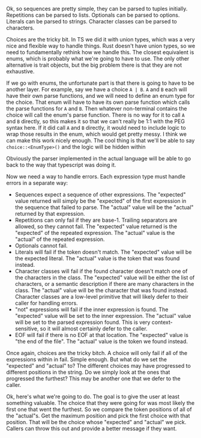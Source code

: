 
Ok, so sequences are pretty simple, they can be parsed to tuples initially.
Repetitions can be parsed to lists.
Optionals can be parsed to options.
Literals can be parsed to strings.
Character classes can be parsed to characters.

Choices are the tricky bit.
In TS we did it with union types, which was a very nice and flexible way to handle things.
Rust doesn't have union types, so we need to fundamentally rethink how we handle this.
The closest equivalent is enums, which is probably what we're going to have to use.
The only other alternative is trait objects, but the big problem there is that they are not exhaustive.

If we go with enums, the unfortunate part is that there is going to have to be another layer.
For example, say we have a choice `A | B`.
`A` and `B` each will have their own parse functions, and we will need to define an enum type for the choice.
That enum will have to have its own parse function which calls the parse functions for `A` and `B`.
Then whatever non-terminal contains the choice will call the enum's parse function.
There is no way for it to call `A` and `B` directly, so this makes it so that we can't really be 1:1 with the PEG syntax here.
If it did call `A` and `B` directly, it would need to include logic to wrap those results in the enum, which would get pretty messy.
I think we can make this work nicely enough.
The cool thing is that we'll be able to say `choice::<EnumType>()` and the logic will be hidden within 

Obviously the parser implemented in the actual language will be able to go back to the way that typescript was doing it.


Now we need a way to handle errors.
Each expression type must handle errors in a separate way:
* Sequences expect a sequence of other expressions.
  The "expected" value returned will simply be the "expected" of the first expression in the sequence that failed to parse.
  The "actual" value will be the "actual" returned by that expression.
* Repetitions can only fail if they are base-1. Trailing separators are allowed, so they cannot fail.
  The "expected" value returned is the "expected" of the repeated expression.
  The "actual" value is the "actual" of the repeated expression.
* Optionals cannot fail.
* Literals will fail if the token doesn't match.
  The "expected" value will be the expected literal.
  The "actual" value is the token that was found instead.
* Character classes will fail if the found character doesn't match one of the characters in the class.
  The "expected" value will be either the list of characters, or a semantic description if there are many characters in the class.
  The "actual" value will be the character that was found instead.
  Character classes are a low-level primitive that will likely defer to their caller for handling errors.
* "not" expressions will fail if the inner expression is found.
  The "expected" value will be set to the inner expression.
  The "actual" value will be set to the parsed expression found.
  This is very context-sensitive, so it will almost certainly defer to the caller.
* EOF will fail if there is no EOF at that location.
  The "expected" value is "the end of the file".
  The "actual" value is the token we found instead.

Once again, choices are the tricky bitch.
A choice will only fail if all of the expressions within in fail. Simple enough.
But what do we set the "expected" and "actual" to?
The different choices may have progressed to different positions in the string.
Do we simply look at the ones that progressed the furthest?
This may be another one that we defer to the caller.

Ok, here's what we're going to do.
The goal is to give the user at least something valuable.
The choice that they were going for was most likely the first one that went the furthest.
So we compare the token positions of all of the "actual"s.
Get the maximum position and pick the first choice with that position.
That will be the choice whose "expected" and "actual" we pick.
Callers can throw this out and provide a better message if they want.